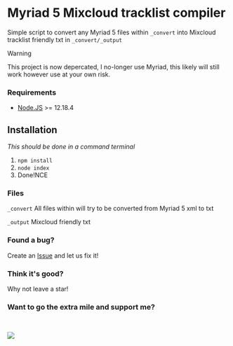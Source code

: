 # Myriad 5 Mixcloud tracklist compiler
Simple script to convert any Myriad 5 files within `_convert` into Mixcloud tracklist friendly txt in `_convert/_output`

> [!WARNING]
> This project is now depercated, I no-longer use Myriad, this likely will still work however use at your own risk.

### Requirements
- [Node.JS](https://nodejs.org/en/) >= 12.18.4

## Installation
_This should be done in a command terminal_
1. `npm install`
2. `node index`
3. Done!NCE

### Files
`_convert` All files within will try to be converted from Myriad 5 xml to txt

`_output` Mixcloud friendly txt

### Found a bug?
Create an [Issue](https://github.com/NinjaLabs-Dev/myriad-5-now-playing/issues) and let us fix it!

### Think it's good?
Why not leave a star!

### Want to go the extra mile and support me?
<br>
<p align="left">
  <a href="https://www.paypal.com/cgi-bin/webscr?cmd=_s-xclick&hosted_button_id=R22KA59DG36GE"><img src="https://www.paypalobjects.com/en_US/i/btn/btn_donateCC_LG.gif"></a>
</p>
